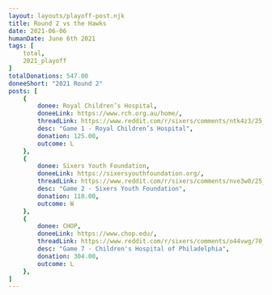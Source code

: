 ```yaml
---
layout: layouts/playoff-post.njk
title: Round 2 vs the Hawks
date: 2021-06-06
humanDate: June 6th 2021
tags: [
    total,
    2021_playoff
]
totalDonations: 547.00
doneeShort: "2021 Round 2"
posts: [
    {
        donee: Royal Children’s Hospital,
        doneeLink: https://www.rch.org.au/home/,
        threadLink: https://www.reddit.com/r/sixers/comments/ntk4z3/25_to_the_royal_childrens_hospital_rch_in/,
        desc: "Game 1 - Royal Children’s Hospital",
        donation: 125.00,
        outcome: L
    },
    {
        donee: Sixers Youth Foundation,
        doneeLink: https://sixersyouthfoundation.org/,
        threadLink: https://www.reddit.com/r/sixers/comments/nve3w0/25_to_the_sixers_youth_foundation_in_honor_of_our/,
        desc: "Game 2 - Sixers Youth Foundation",
        donation: 118.00,
        outcome: W
    }, 
    {
        donee: CHOP,
        doneeLink: https://www.chop.edu/,
        threadLink: https://www.reddit.com/r/sixers/comments/o44vwg/70_to_childrens_hospital_of_philadelphia_chop_for/,
        desc: "Game 7 - Children's Hospital of Philadelphia",
        donation: 304.00,
        outcome: L
    }, 
]
---
```

